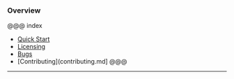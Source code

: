 ### Overview

@@@ index
* [Quick Start](quick_start.md)
* [Licensing](licensing.md)
* [Bugs](bugs.md)
* [Contributing](contributing.md]
@@@

---

